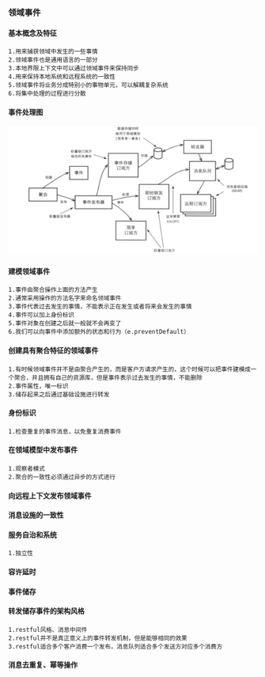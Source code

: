 ### 领域事件

#### 基本概念及特征

    1.用来捕获领域中发生的一些事情
    2.领域事件也是通用语言的一部分
    3.本地界限上下文中可以通过领域事件来保持同步
    4.用来保持本地系统和远程系统的一致性
    5.领域事件将业务分成特别小的事物单元，可以解耦复杂系统
    6.将集中处理的过程进行分散

#### 事件处理图

![blockchain](static/img/shijian.jpg "领域事件图")

#### 建模领域事件

    1.事件由聚合操作上面的方法产生
    2.通常采用操作的方法名字来命名领域事件
    3.事件代表过去发生的事情，不能表示正在发生或者将来会发生的事情
    4.事件可以加上身份标识
    5.事件对象在创建之后就一般就不会再变了
    6.我们可以向事件中添加额外的状态和行为（e.preventDefault）

#### 创建具有聚合特征的领域事件

    1.有时候领域事件并不是由聚合产生的，而是客户方请求产生的，这个时候可以把事件建模成一个聚合，并且拥有自己的资源库，但是事件表示过去发生的事情，不能删除
    2.事件属性，唯一标识
    3.储存起来之后通过基础设施进行转发

#### 身份标识

    1.检查重复的事件消息，以免重复消费事件

#### 在领域模型中发布事件

    1.观察者模式
    2.聚合的一致性必须通过异步的方式进行

#### 向远程上下文发布领域事件

#### 消息设施的一致性

#### 服务自治和系统

    1.独立性

#### 容许延时

#### 事件储存

#### 转发储存事件的架构风格

    1.restful风格、消息中间件
    2.restful并不是真正意义上的事件转发机制，但是能够相同的效果
    3.restful适合多个客户消费一个发布，消息队列适合多个发送方对应多个消费方

#### 消息去重复、幂等操作